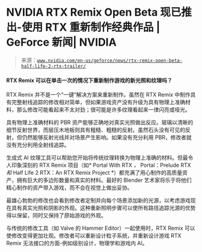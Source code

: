 <!--yml

分类：未分类

日期：2024 年 05 月 27 日 15:00:55

-->

# NVIDIA RTX Remix Open Beta 现已推出-使用 RTX 重新制作经典作品 | GeForce 新闻| NVIDIA

> 来源：[`www.nvidia.com/en-us/geforce/news/rtx-remix-open-beta-half-life-2-rtx-trailer/`](https://www.nvidia.com/en-us/geforce/news/rtx-remix-open-beta-half-life-2-rtx-trailer/)

#### **RTX Remix 可以在单击一次的情况下重新制作游戏的新光照和纹理吗？**

RTX Remix 并不是一个“一键”解决方案来重新制作。虽然在 RTX Remix 中制作具有完整射线追踪的修改相对简单，但如果游戏资产没有升级为具有物理上准确材料，那么修改可能看起来不太对劲；很可能是许多纹理看起来一律闪亮或哑光。

具有物理上准确材料的 PBR 资产能够正确地对真实光照做出反应。玻璃以清晰的细节反射世界，而层压木地板则具有粗糙、粗糙的反射。虽然石头没有可见的反射，但仍然能够反射光线并对场景产生影响。如果没有充分利用 PBR，修改者就没有充分利用全射线追踪。

生成式 AI 纹理工具可以帮助您开始将传统纹理转换为物理上准确的材料。但最令人印象深刻的 RTX Remix 项目（如* Portal With RTX *，* Portal：Prelude RTX *和* Half Life 2 RTX：An RTX Remix Project *）都充满了用心制作的高质量资产，拥有巨大的多边形数量和真实的材料。最好的 Blender 艺术家将乐于将他们精心制作的资产带入游戏，而不会在视觉上做出妥协。

最雄心勃勃的修改也会看到修改者定制并向每个场景添加新的光源，以考虑游戏现在具有真实光照和阴影的外观。这种重新照明步骤可以使所有路径追踪光源的优势得以保留，同时又保持了原始游戏的外观。

与传统的修改工具（如 Valve 的 Hammer Editor）一起使用时，RTX Remix 可以使修改变得更加壮观。修改者可以重新设计粒子系统，并重新设计游戏 RTX Remix 无法接口的方面-例如级别设计，物理学和游戏内 AI。
